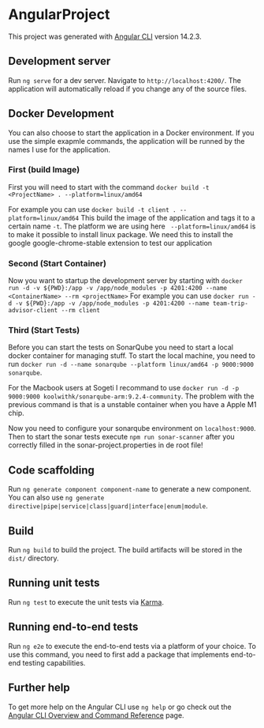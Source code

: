 # AngularProject

This project was generated with [Angular CLI](https://github.com/angular/angular-cli) version 14.2.3.

## Development server

Run `ng serve` for a dev server. Navigate to `http://localhost:4200/`. The application will automatically reload if you change any of the source files.

## Docker Development

You can also choose to start the application in a Docker environment. If you use the simple exapmle commands, the application will be runned by the names I use for the application.

### First (build Image)

First you will need to start with the command `docker build -t <ProjectName> . --platform=linux/amd64`
<!-- docker build -t client . --platform linux/amd64 -->
For example you can use `docker build -t client . --platform=linux/amd64`
This build the image of the application and tags it to a certain name `-t`.
The platform we are using here ` --platform=linux/amd64` is to make it possible to install linux package. We need this to install the google google-chrome-stable extension to test our application

### Second (Start Container)

Now you want to startup the development server by starting with `docker run -d -v ${PWD}:/app -v /app/node_modules -p 4201:4200 --name <ContainerName> --rm <projectName>`
For example you can use `docker run -d -v ${PWD}:/app -v /app/node_modules -p 4201:4200 --name team-trip-advisor-client --rm client`

### Third (Start Tests)

Before you can start the tests on SonarQube you need to start a local docker container for managing stuff. To start the local machine, you need to run `docker run -d --name sonarqube --platform linux/amd64 -p 9000:9000 sonarqube`.

For the Macbook users at Sogeti I recommand to use `docker run -d -p 9000:9000 koolwithk/sonarqube-arm:9.2.4-community`. The problem with the previous command is that is a unstable container when you have a Apple M1 chip.

Now you need to configure your sonarqube environment on `localhost:9000`. Then to start the sonar tests execute `npm run sonar-scanner` after you correctly filled in the sonar-project.properties in de root file!

## Code scaffolding

Run `ng generate component component-name` to generate a new component. You can also use `ng generate directive|pipe|service|class|guard|interface|enum|module`.

## Build

Run `ng build` to build the project. The build artifacts will be stored in the `dist/` directory.

## Running unit tests

Run `ng test` to execute the unit tests via [Karma](https://karma-runner.github.io).

## Running end-to-end tests

Run `ng e2e` to execute the end-to-end tests via a platform of your choice. To use this command, you need to first add a package that implements end-to-end testing capabilities.

## Further help

To get more help on the Angular CLI use `ng help` or go check out the [Angular CLI Overview and Command Reference](https://angular.io/cli) page.
